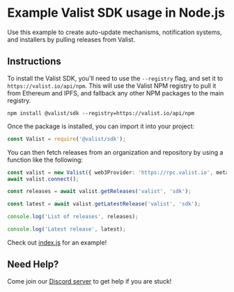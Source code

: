 # Example Valist SDK usage in Node.js

Use this example to create auto-update mechanisms, notification systems, and installers by pulling releases from Valist.

## Instructions

To install the Valist SDK, you'll need to use the `--registry` flag, and set it to `https://valist.io/api/npm`.
This will use the Valist NPM registry to pull it from Ethereum and IPFS, and fallback any other NPM packages to the main registry.

```shell
npm install @valist/sdk --registry=https://valist.io/api/npm
```

Once the package is installed, you can import it into your project:

```typescript
const Valist = require('@valist/sdk');
```

You can then fetch releases from an organization and repository by using a function like the following:

```typescript
const valist = new Valist({ web3Provider: 'https://rpc.valist.io', metaTx: false });
await valist.connect();

const releases = await valist.getReleases('valist', 'sdk');

const latest = await valist.getLatestRelease('valist', 'sdk');

console.log('List of releases', releases);

console.log('Latest release', latest);
```

Check out [index.js](index.js) for an example!

## Need Help?

Come join our [Discord server](https://valist.io/discord) to get help if you are stuck!
